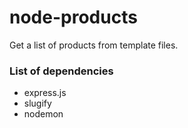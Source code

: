 # node-products

<!-- list of dependencies -->

Get a list of products from template files.

### List of dependencies

-   express.js
-   slugify
-   nodemon

